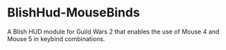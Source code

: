 # BlishHud-MouseBinds
A Blish HUD module for Guild Wars 2 that enables the use of Mouse 4 and Mouse 5 in keybind combinations.
